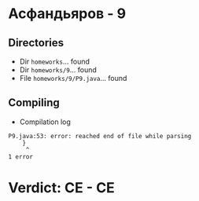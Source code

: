 # Асфандьяров - 9
## Directories
- Dir `homeworks`... found
- Dir `homeworks/9`... found
- File `homeworks/9/P9.java`... found
## Compiling
- Compilation log
```
P9.java:53: error: reached end of file while parsing
	}
	 ^
1 error
```
# Verdict: **CE** - CE
